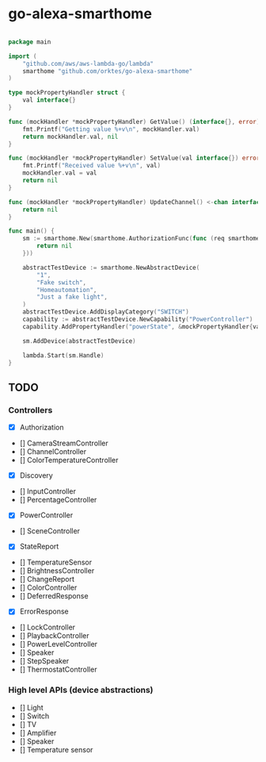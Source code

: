 # go-alexa-smarthome

```go

package main

import (
    "github.com/aws/aws-lambda-go/lambda"
    smarthome "github.com/orktes/go-alexa-smarthome"
)

type mockPropertyHandler struct {
	val interface{}
}

func (mockHandler *mockPropertyHandler) GetValue() (interface{}, error) {
    fmt.Printf("Getting value %+v\n", mockHandler.val)
	return mockHandler.val, nil
}

func (mockHandler *mockPropertyHandler) SetValue(val interface{}) error {
	fmt.Printf("Received value %+v\n", val)
	mockHandler.val = val
	return nil
}

func (mockHandler *mockPropertyHandler) UpdateChannel() <-chan interface{} {
	return nil
}

func main() {
	sm := smarthome.New(smarthome.AuthorizationFunc(func (req smarthome.AcceptGrantRequest) error {
	    return nil
	}))

	abstractTestDevice := smarthome.NewAbstractDevice(
		"1",
		"Fake switch",
		"Homeautomation",
		"Just a fake light",
	)
	abstractTestDevice.AddDisplayCategory("SWITCH")
	capability := abstractTestDevice.NewCapability("PowerController")
	capability.AddPropertyHandler("powerState", &mockPropertyHandler{val: "ON"})

	sm.AddDevice(abstractTestDevice)

	lambda.Start(sm.Handle)
}

```

## TODO

### Controllers

 - [x] Authorization 
 - [] CameraStreamController 
 - [] ChannelController 
 - [] ColorTemperatureController 
 - [x] Discovery 
 - [] InputController 
 - [] PercentageController 
 - [x] PowerController 
 - [] SceneController 
 - [x] StateReport 
 - [] TemperatureSensor 
 - [] BrightnessController 
 - [] ChangeReport 
 - [] ColorController 
 - [] DeferredResponse 
 - [x] ErrorResponse 
 - [] LockController 
 - [] PlaybackController 
 - [] PowerLevelController 
 - [] Speaker 
 - [] StepSpeaker 
 - [] ThermostatController

### High level APIs (device abstractions)
- [] Light
- [] Switch
- [] TV
- [] Amplifier
- [] Speaker
- [] Temperature sensor
